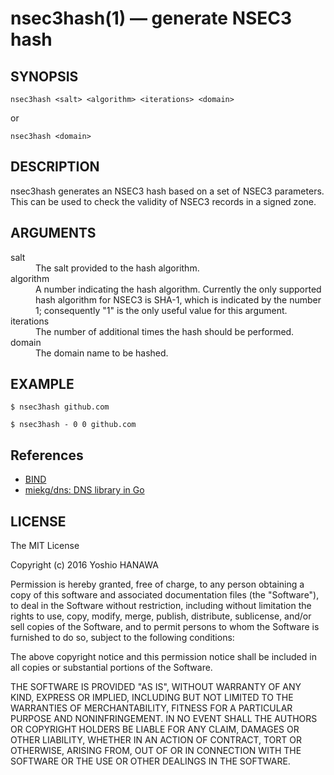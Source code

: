 nsec3hash(1) — generate NSEC3 hash
=================

## SYNOPSIS

```
nsec3hash <salt> <algorithm> <iterations> <domain>
```

or

```
nsec3hash <domain>
```

## DESCRIPTION

nsec3hash generates an NSEC3 hash based on a set of NSEC3 parameters. This can be used to check the validity of NSEC3 records in a signed zone.

## ARGUMENTS

<dl>
  <dt>salt</dt>
  <dd>The salt provided to the hash algorithm.</dd>

  <dt>algorithm</dt>
  <dd>A number indicating the hash algorithm. Currently the only supported hash algorithm for NSEC3 is SHA-1, which is indicated by the number 1; consequently "1" is the only useful value for this argument.</dd>

  <dt>iterations</dt>
  <dd>The number of additional times the hash should be performed.</dd>

  <dt>domain</dt>
  <dd>The domain name to be hashed.</dd>
</dl>

## EXAMPLE

``` shell
$ nsec3hash github.com

$ nsec3hash - 0 0 github.com

```

## References

* [BIND](https://www.isc.org/downloads/bind/)
* [miekg/dns: DNS library in Go](https://github.com/miekg/dns)

## LICENSE

The MIT License

Copyright (c) 2016 Yoshio HANAWA

Permission is hereby granted, free of charge, to any person obtaining a copy of this software and associated documentation files (the "Software"), to deal in the Software without restriction, including without limitation the rights to use, copy, modify, merge, publish, distribute, sublicense, and/or sell copies of the Software, and to permit persons to whom the Software is furnished to do so, subject to the following conditions:

The above copyright notice and this permission notice shall be included in all copies or substantial portions of the Software.

THE SOFTWARE IS PROVIDED "AS IS", WITHOUT WARRANTY OF ANY KIND, EXPRESS OR IMPLIED, INCLUDING BUT NOT LIMITED TO THE WARRANTIES OF MERCHANTABILITY, FITNESS FOR A PARTICULAR PURPOSE AND NONINFRINGEMENT. IN NO EVENT SHALL THE AUTHORS OR COPYRIGHT HOLDERS BE LIABLE FOR ANY CLAIM, DAMAGES OR OTHER LIABILITY, WHETHER IN AN ACTION OF CONTRACT, TORT OR OTHERWISE, ARISING FROM, OUT OF OR IN CONNECTION WITH THE SOFTWARE OR THE USE OR OTHER DEALINGS IN THE SOFTWARE.
